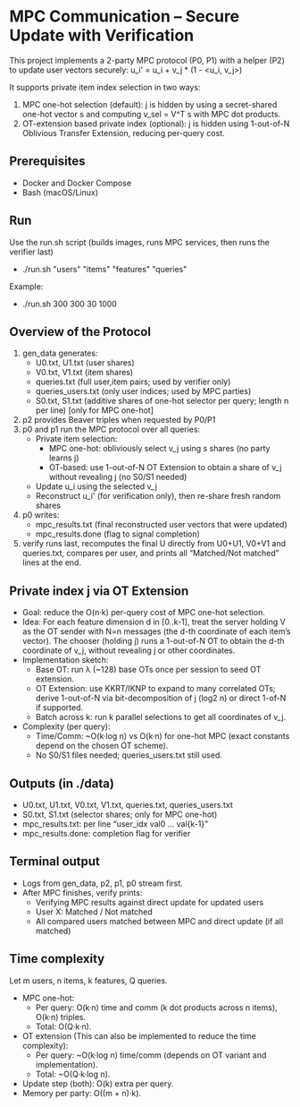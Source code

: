 # MPC Communication – Secure Update with Verification

This project implements a 2-party MPC protocol (P0, P1) with a helper (P2) to update user vectors securely:
u_i' = u_i + v_j * (1 - <u_i, v_j>)

It supports private item index selection in two ways:
1) MPC one-hot selection (default): j is hidden by using a secret-shared one-hot vector s and computing v_sel = V^T s with MPC dot products.
2) OT-extension based private index (optional): j is hidden using 1-out-of-N Oblivious Transfer Extension, reducing per-query cost.

## Prerequisites
- Docker and Docker Compose
- Bash (macOS/Linux)

## Run
Use the run.sh script (builds images, runs MPC services, then runs the verifier last)
- ./run.sh "users" "items" "features" "queries"

Example:
- ./run.sh 300 300 30 1000


## Overview of the Protocol
1) gen_data generates:
   - U0.txt, U1.txt (user shares)
   - V0.txt, V1.txt (item shares)
   - queries.txt (full user,item pairs; used by verifier only)
   - queries_users.txt (only user indices; used by MPC parties)
   - S0.txt, S1.txt (additive shares of one-hot selector per query; length n per line) [only for MPC one-hot]
2) p2 provides Beaver triples when requested by P0/P1
3) p0 and p1 run the MPC protocol over all queries:
   - Private item selection:
     - MPC one-hot: obliviously select v_j using s shares (no party learns j)
     - OT-based: use 1-out-of-N OT Extension to obtain a share of v_j without revealing j (no S0/S1 needed)
   - Update u_i using the selected v_j
   - Reconstruct u_i' (for verification only), then re-share fresh random shares
4) p0 writes:
   - mpc_results.txt (final reconstructed user vectors that were updated)
   - mpc_results.done (flag to signal completion)
5) verify runs last, recomputes the final U directly from U0+U1, V0+V1 and queries.txt, compares per user, and prints all “Matched/Not matched” lines at the end.

## Private index j via OT Extension 
- Goal: reduce the O(n·k) per-query cost of MPC one-hot selection.
- Idea: For each feature dimension d in [0..k-1], treat the server holding V as the OT sender with N=n messages (the d-th coordinate of each item’s vector). The chooser (holding j) runs a 1-out-of-N OT to obtain the d-th coordinate of v_j, without revealing j or other coordinates.
- Implementation sketch:
  - Base OT: run λ (~128) base OTs once per session to seed OT extension.
  - OT Extension: use KKRT/IKNP to expand to many correlated OTs; derive 1-out-of-N via bit-decomposition of j (log2 n) or direct 1-of-N if supported.
  - Batch across k: run k parallel selections to get all coordinates of v_j.
- Complexity (per query):
  - Time/Comm: ~O(k·log n) vs O(k·n) for one-hot MPC (exact constants depend on the chosen OT scheme).
  - No S0/S1 files needed; queries_users.txt still used.


## Outputs (in ./data)
- U0.txt, U1.txt, V0.txt, V1.txt, queries.txt, queries_users.txt
- S0.txt, S1.txt (selector shares; only for MPC one-hot)
- mpc_results.txt: per line “user_idx val0 ... val{k-1}”
- mpc_results.done: completion flag for verifier

## Terminal output
- Logs from gen_data, p2, p1, p0 stream first.
- After MPC finishes, verify prints:
  - Verifying MPC results against direct update for updated users
  - User X: Matched / Not matched
  - All compared users matched between MPC and direct update (if all matched)

## Time complexity
Let m users, n items, k features, Q queries.
- MPC one-hot:
  - Per query: O(k·n) time and comm (k dot products across n items), O(k·n) triples.
  - Total: O(Q·k·n).
- OT extension (This can also be implemented to reduce the time complexity):
  - Per query: ~O(k·log n) time/comm (depends on OT variant and implementation).
  - Total: ~O(Q·k·log n).
- Update step (both): O(k) extra per query.
- Memory per party: O((m + n)·k).